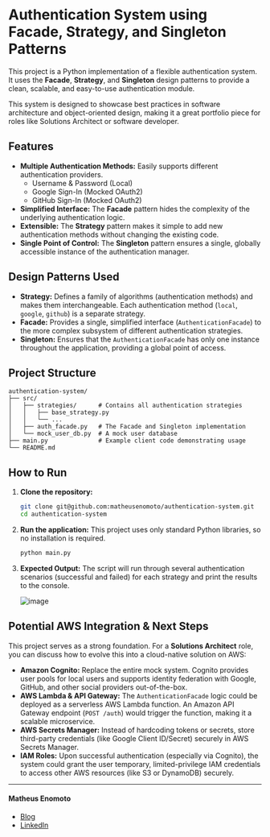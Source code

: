 # Authentication System using Facade, Strategy, and Singleton Patterns

This project is a Python implementation of a flexible authentication system. It uses the **Facade**, **Strategy**, and **Singleton** design patterns to provide a clean, scalable, and easy-to-use authentication module.

This system is designed to showcase best practices in software architecture and object-oriented design, making it a great portfolio piece for roles like Solutions Architect or software developer.

## Features

- **Multiple Authentication Methods:** Easily supports different authentication providers.
  - Username & Password (Local)
  - Google Sign-In (Mocked OAuth2)
  - GitHub Sign-In (Mocked OAuth2)
- **Simplified Interface:** The **Facade** pattern hides the complexity of the underlying authentication logic.
- **Extensible:** The **Strategy** pattern makes it simple to add new authentication methods without changing the existing code.
- **Single Point of Control:** The **Singleton** pattern ensures a single, globally accessible instance of the authentication manager.

## Design Patterns Used

- **Strategy:** Defines a family of algorithms (authentication methods) and makes them interchangeable. Each authentication method (`local`, `google`, `github`) is a separate strategy.
- **Facade:** Provides a single, simplified interface (`AuthenticationFacade`) to the more complex subsystem of different authentication strategies.
- **Singleton:** Ensures that the `AuthenticationFacade` has only one instance throughout the application, providing a global point of access.

## Project Structure

```
authentication-system/
├── src/
│   ├── strategies/      # Contains all authentication strategies
│   │   ├── base_strategy.py
│   │   └── ...
│   ├── auth_facade.py   # The Facade and Singleton implementation
│   └── mock_user_db.py  # A mock user database
├── main.py              # Example client code demonstrating usage
└── README.md
```

## How to Run

1.  **Clone the repository:**
    ```sh
    git clone git@github.com:matheusenomoto/authentication-system.git
    cd authentication-system
    ```

2.  **Run the application:**
    This project uses only standard Python libraries, so no installation is required.
    ```sh
    python main.py
    ```

3.  **Expected Output:**
    The script will run through several authentication scenarios (successful and failed) for each strategy and print the results to the console.
    
    ![image](https://github.com/user-attachments/assets/95344b14-e377-4c42-b91a-ee7d2fce5381)


## Potential AWS Integration & Next Steps

This project serves as a strong foundation. For a **Solutions Architect** role, you can discuss how to evolve this into a cloud-native solution on AWS:

- **Amazon Cognito:** Replace the entire mock system. Cognito provides user pools for local users and supports identity federation with Google, GitHub, and other social providers out-of-the-box.
- **AWS Lambda & API Gateway:** The `AuthenticationFacade` logic could be deployed as a serverless AWS Lambda function. An Amazon API Gateway endpoint (`POST /auth`) would trigger the function, making it a scalable microservice.
- **AWS Secrets Manager:** Instead of hardcoding tokens or secrets, store third-party credentials (like Google Client ID/Secret) securely in AWS Secrets Manager.
- **IAM Roles:** Upon successful authentication (especially via Cognito), the system could grant the user temporary, limited-privilege IAM credentials to access other AWS resources (like S3 or DynamoDB) securely.

---

#### **Matheus Enomoto**
- [Blog](https://matheusenomoto.com/)
- [LinkedIn](https://www.linkedin.com/in/matheus-lopes-enomoto/)
